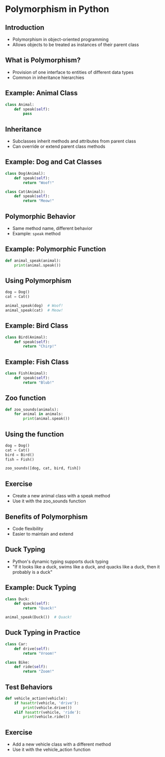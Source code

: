 # Polymorphism in Python

## Introduction

- Polymorphism in object-oriented programming
- Allows objects to be treated as instances of their parent class

## What is Polymorphism?

- Provision of one interface to entities of different data types
- Common in inheritance hierarchies

## Example: Animal Class

```python
class Animal:
    def speak(self):
        pass
```

## Inheritance

- Subclasses inherit methods and attributes from parent class
- Can override or extend parent class methods

## Example: Dog and Cat Classes

```python
class Dog(Animal):
    def speak(self):
        return "Woof!"

class Cat(Animal):
    def speak(self):
        return "Meow!"
```

## Polymorphic Behavior

- Same method name, different behavior
- Example: `speak` method

## Example: Polymorphic Function

```python
def animal_speak(animal):
    print(animal.speak())
```

## Using Polymorphism

```python
dog = Dog()
cat = Cat()

animal_speak(dog)  # Woof!
animal_speak(cat)  # Meow!
```

## Example: Bird Class

```python
class Bird(Animal):
    def speak(self):
        return "Chirp!"
```

## Example: Fish Class

```python
class Fish(Animal):
    def speak(self):
        return "Blub!"
```

## Zoo function

```python
def zoo_sounds(animals):
    for animal in animals:
        print(animal.speak())
```

## Using the function

```python
dog = Dog()
cat = Cat()
bird = Bird()
fish = Fish()

zoo_sounds([dog, cat, bird, fish])
```

## Exercise

- Create a new animal class with a speak method
- Use it with the zoo_sounds function

## Benefits of Polymorphism

- Code flexibility
- Easier to maintain and extend

## Duck Typing

- Python's dynamic typing supports duck typing
- "If it looks like a duck, swims like a duck, and quacks like a duck, then it probably is a duck"

## Example: Duck Typing

```python
class Duck:
    def quack(self):
        return "Quack!"

animal_speak(Duck())  # Quack!
```

## Duck Typing in Practice

```python
class Car:
    def drive(self):
        return "Vroom!"

class Bike:
    def ride(self):
        return "Zoom!"
```

## Test Behaviors

```python
def vehicle_action(vehicle):
    if hasattr(vehicle, 'drive'):
        print(vehicle.drive())
    elif hasattr(vehicle, 'ride'):
        print(vehicle.ride())
```

## Exercise

- Add a new vehicle class with a different method
- Use it with the vehicle_action function
